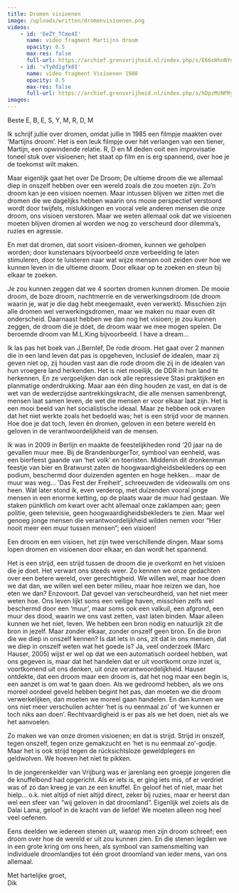 ```yaml
---
title: Dromen visioenen
image: /uploads/written/dromenvisioenen.png
videos: 
    - id: '6eZY_TCmo4I'
      name: video fragment Martijns droom
      opacity: 0.5
      max-res: false
      full-url: https://archief.grensvrijheid.nl/index.php/s/E66cHhnNYdBwhg8
    - id: 'vTy0d1gfk0I'
      name: video fragment Visioenen 1988
      opacity: 0.5
      max-res: false
      full-url: https://archief.grensvrijheid.nl/index.php/s/hDpzMzNPRyI7a67
images:
---
```


Beste E, B, E, S, Y, M, R, D, M 

Ik schrijf jullie over dromen, omdat jullie in 1985 een filmpje maakten over ‘Martijns droom’. Het is een leuk filmpje over hèt verlangen van een tiener, Martijn, een opwindende relatie. R, D en M deden ooit een improvisatie toneel stuk over visioenen; het staat op film en is erg spannend, over hoe je de toekomst wilt maken. 

Maar eigenlijk gaat het over De Droom; De ultieme droom die we allemaal diep in onszelf hebben over een wereld zoals die zou moeten zijn. Zo’n droom kan je een visioen noemen. Maar intussen blijven we zitten met die dromen die we dagelijks hebben waarin ons mooie perspectief verstoord wordt door twijfels, mislukkingen en vooral vele anderen mensen die onze droom, ons visioen verstoren. Maar we weten allemaal ook dat we visioenen moeten blijven dromen al worden we nog zo verscheurd door dilemma’s, ruzies en agressie. 

En met dat dromen, dat soort visioen-dromen, kunnen we geholpen worden; door kunstenaars bijvoorbeeld onze verbeelding te laten stimuleren, door te luisteren naar wat wijze mensen ooit zeiden over hoe we kunnen leven in die ultieme droom. Door elkaar op te zoeken en steun bij elkaar te zoeken.

Je zou kunnen zeggen dat we 4 soorten dromen kunnen dromen. De mooie droom, de boze droom, nachtmerrie en de verwerkingsdroom (de droom waarin je, wat je die dag hebt meegemaakt, even verwerkt). Misschien zijn alle dromen wel verwerkingsdromen, maar we maken nu maar even dit onderscheid. Daarnaast hebben we dan nog het visioen; je zou kunnen zeggen, de droom die je dóet, de droom waar we mee mogen spelen. De beroemde droom van M.L.King bijvoorbeeld. I have a dream...

Ik las pas het boek van J.Bernlef, De rode droom. Het gaat over 2 mannen die in een land leven dat pas is opgeheven, inclusief de idealen, maar zij geven niet op, zij houden vast aan die rode droom die zij in de idealen van hun vroegere land herkenden. Het is niet moeilijk, de DDR in hun land te herkennen. En ze vergoelijken dan ook alle repressieve Stasi praktijken en planmatige onderdrukking. Maar aan één ding houden ze vast, en dat is de wet van de wederzijdse aantrekkingskracht, die alle mensen samenbrengt, mensen laat samen leven, de wet die mensen er voor elkaar laat zijn. Het is een mooi beeld van het socialistische ideaal. Maar ze hebben ook ervaren dat het niet werkte zoals het bedoeld was; het is een strijd voor de mannen. Hoe doe je dat toch, leven èn dromen, geloven in een betere wereld èn geloven in de verantwoordelijkheid van de mensen. 

Ik was in 2009 in Berlijn en maakte de feestelijkheden rond ‘20 jaar na de gevallen muur mee. Bij de BrandenburgerTor, symbool van eenheid, was een bierfeest gaande van ‘het volk’ en toeristen. Middenin dit dronkenman feestje van bier en Bratwurst zaten de hoogwaardigheidsbekleders op een podium, beschermd door duizenden agenten en hoge hekken… maar de muur was weg... 'Das Fest der Freiheit', schreeuwden de videowalls om ons heen. Wat later stond ik, even verderop, met duizenden vooral jonge mensen in een enorme ketting, op de plaats waar de muur had gestaan. We staken pünktlich om kwart over acht allemaal onze zaklampen aan; geen politie, geen televisie, geen hoogwaardigheidsbekleders te zien. Maar wel genoeg jonge mensen die verantwoordelijkheid wilden nemen voor “Hier nooit meer een muur tussen mensen”; een visioen! 

Een droom en een visioen, het zijn twee verschillende dingen. Maar soms lopen dromen en visioenen door elkaar, en dan wordt het spannend. 

Het is een strijd, een strijd tussen de droom die je overkomt en het visioen die je doet. Het verwart ons steeds weer. Zo kennen we onze gedachten over een betere wereld, over gerechtigheid. We willen wel, maar hoe doen we dat dan, we willen wel een beter milieu, maar hoe reizen we dan, hoe eten we dan? Enzovoort. Dat gevoel van verscheurdheid, van het niet meer weten hoe. Ons leven lijkt soms een veilige haven, misschien zelfs wel beschermd door een ‘muur’, maar soms ook een valkuil, een afgrond, een muur des dood, waarin we ons vast zetten, vast laten binden. Maar alleen kunnen we het niet, leven. We hebben een bron nodig en natuurlijk zit die bron in jezelf. Maar  zonder elkaar, zonder onszelf geen bron.  En die bron die we diep in onszelf kennen? Is dat iets in ons, zit dat in ons mensen, dat we diep in onszelf weten wat het goede is? Ja, veel onderzoek (Marc Hauser, 2005) wijst er wel op dat we een automatisch oordeel hebben, wat ons gegeven is, maar dat het handelen dat er uit voortkomt onze inzet is, voortkomend uit ons denken, uit onze verantwoordelijkheid. Hauser ontdekte, dat een droom maar een droom is, dat het nog maar een begin is, een aanzet is om wat te gaan doen. Als we gedroomd hebben, als we ons moreel oordeel geveld hebben begint het pas, dan moeten we die droom verwerkelijken, dan moeten we moreel gaan handelen. En dan kunnen we ons niet meer verschuilen achter ‘het is nu eenmaal zo’ of ‘we kunnen er toch niks aan doen’. Rechtvaardigheid is er pas als we het doen, niet als we het aanvoelen.

Zo maken we van onze dromen visioenen; en dat is strijd. Strijd in onszelf, tegen onszelf, tegen onze gemakzucht en ‘het is nu eenmaal zo’-godje. Maar het is ook strijd tegen de rücksichtsloze geweldplegers en geldwolven. We hoeven het niet te pikken. 

In de jongerenkelder van Vrijburg was er jarenlang een groepje jongeren die de knuffelbond had opgericht. Als er iets is, er ging iets mis, of er verdriet was of zo dan kreeg je van ze een knuffel. En geloof het of niet, maar het hielp… o.k. niet altijd of niet altijd direct, zeker bij ruzies, maar er heerst dan wel een sfeer van “wij geloven in dat droomland”. Eigenlijk wel zoiets als de Dalai Lama, geloof in de kracht van de liefde! We moeten alleen nog heel veel oefenen.

Eens deelden we iedereen stenen uit, waarop men zijn droom schreef; een droom over hoe de wereld er uit zou kunnen zien. En die stenen legden we in een grote kring om ons heen, als symbool van samensmelting van individuele droomlandjes tot één groot droomland van ieder mens, van ons allemaal.

Met hartelijke groet,<br />
Dik